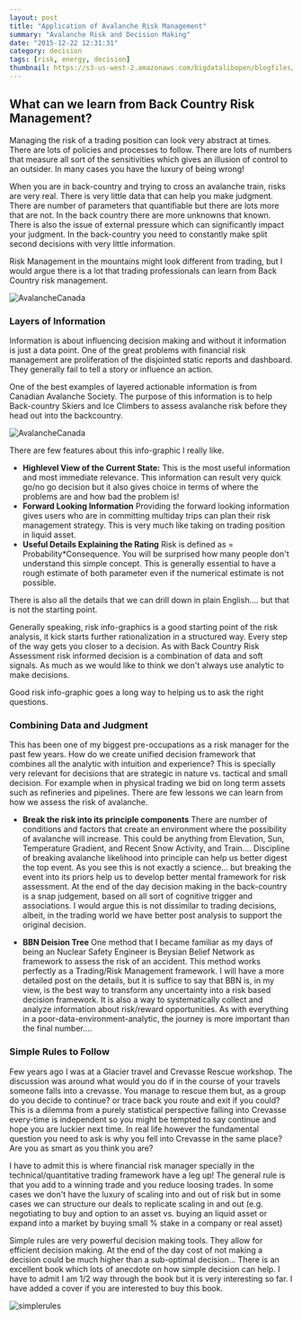 ```yaml
---
layout: post
title: "Application of Avalanche Risk Management"
summary: "Avalanche Risk and Decision Making"  
date: "2015-12-22 12:31:31"
category: decision
tags: [risk, energy, decision]
thumbnail: https://s3-us-west-2.amazonaws.com/bigdatalibopen/blogfiles/unnamed-chunk-2-1.png
---
```


## What can we learn from Back Country Risk Management?

Managing the risk of a trading position can look very abstract at times. There are lots of policies and processes to follow. There are lots of numbers that measure all sort of the sensitivities which gives an illusion of control to an outsider. In many cases you have the luxury of being wrong!

When you are in back-country and trying to cross an avalanche train, risks are very real. There is very little data that can help you make judgment. There are number of parameters that quantifiable but there are lots more that are not. In the back country there are more unknowns that known. There is also the issue of external pressure which can significantly impact your judgment. In the back-country you need to constantly make split second decisions with very little information. 

Risk Management in the mountains might look different from trading, but I would argue there is a lot that trading professionals can learn from Back Country risk management. 

![AvalancheCanada](https://s3-us-west-2.amazonaws.com/bigdatalibopen/blogfiles/avalanche_canada.png) 

### Layers of Information 

Information is about influencing decision making and without it information is just a data point. One of the great problems with financial risk management are proliferation of the disjointed static reports and dashboard. They generally fail to tell a story or influence an action. 

One of the best examples of layered actionable information is from Canadian Avalanche Society. The purpose of this information is to help Back-country Skiers and Ice Climbers to assess avalanche risk before they head out into the backcountry. 

![AvalancheCanada](https://s3-us-west-2.amazonaws.com/bigdatalibopen/blogfiles/CAC_Forecast.png) 

There are few features about this info-graphic I really like. 

+ **Highlevel View of the Current State:** This is the most useful information and most immediate relevance. This information can result very quick go/no go decision but it also gives choice in terms of where the problems are and how bad the problem is! 
+ **Forward Looking Information** Providing the forward looking information gives users who are in committing multiday trips can plan their risk management strategy. This is very much like taking on trading position in liquid asset.
+ **Useful Details Explaining the Rating** Risk is defined as = Probability*Consequence. You will be surprised how many people don't understand this simple concept. This is generally essential to have a rough estimate of both parameter even if the numerical estimate is not possible.  

There is also all the details that we can drill down in plain English.... but that is not the starting point. 

Generally speaking, risk info-graphics is a good starting point of the risk analysis, it kick starts further rationalization in a structured way. Every step of the way gets you closer to a decision. As with Back Country Risk Assessment risk informed decision is a combination of data and soft signals. As much as we would like to think we don't always use analytic to make decisions. 

Good risk info-graphic goes a long way to helping us to ask the right questions. 

### Combining Data and Judgment

This has been one of my biggest pre-occupations as a risk manager for the past few years. How do we create unified decision framework that combines all the analytic with intuition and experience? This is specially very relevant for decisions that are strategic in nature vs. tactical and small decision. For example when in physical trading we bid on long term assets such as refineries and pipelines. There are few lessons we can learn from how we assess the risk of avalanche. 

+ **Break the risk into its principle components** There are number of conditions and factors that create an environment where the possibility of avalanche will increase. This could be anything from Elevation, Sun, Temperature Gradient, and Recent Snow Activity, and Train.... Discipline of breaking avalanche likelihood into principle can help us better digest the top event. As you see this is not exactly a science... but breaking the event into its priors help us to develop better mental framework for risk assessment. At the end of the day decision making in the back-country is a snap judgement, based on all sort of cognitive trigger and associations. I would argue this is not dissimilar to trading decisions, albeit, in the trading world we have better post analysis to support the original decision.

+ **BBN Deision Tree** One method that I became familiar as my days of being an Nuclear Safety Engineer is Beysian Belief Network as framework to assess the risk of an accident. This method works perfectly as a Trading/Risk Management framework. I will have a more detailed post on the details, but it is suffice to say that BBN is, in my view, is the best way to transform any uncertainty into a risk based decision framework. It is also a way to systematically collect and analyze information about risk/reward opportunities. As with everything in a poor-data-environment-analytic, the journey is more important than the final number.... 

### Simple Rules to Follow 

Few years ago I was at a Glacier travel and Crevasse Rescue workshop. The discussion was around what would you do if in the course of your travels someone falls into a crevasse. You manage to rescue them but, as a group do you decide to continue? or trace back you route and exit if you could? This is a dilemma from a purely statistical perspective falling into Crevasse every-time is independent so you might be tempted to say continue and hope you are luckier next time. In real life however the fundamental question you need to ask is why you fell into Crevasse in the same place? Are you as smart as you think you are? 

I have to admit this is where financial risk manager specially in the technical/quantitative trading framework have a leg up! The general rule is that you add to a winning trade and you reduce loosing trades. In some cases we don't have the luxury of scaling into and out of risk but in some cases we can structure our deals to replicate scaling in and out (e.g. negotiating to buy and option to an asset vs. buying an liquid asset or expand into a market by buying small % stake in a company or real asset)  

Simple rules are very powerful decision making tools. They allow for efficient decision making. At the end of the day cost of not making a decision could be much higher than a sub-optimal decision... There is an excellent book which lots of anecdote on how simple decision can help.  I have to admit I am 1/2 way through the book but it is very interesting so far. I have added a cover if you are interested to buy this book.  

![simplerules](http://ecx.images-amazon.com/images/I/41GwRy-WIcL._SX330_BO1,204,203,200_.jpg)















